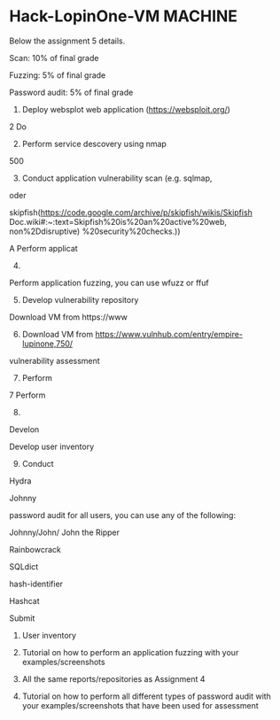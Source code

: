 # Hack-LopinOne-VM MACHINE
Below the assignment 5 details.

Scan: 10% of final grade

Fuzzing: 5% of final grade

Password audit: 5% of final grade

1. Deploy websplot web application (https://websploit.org/)

2 Do

2. Perform service descovery using nmap

500

3. Conduct application vulnerability scan (e.g. sqlmap,

oder

skipfish(https://code.google.com/archive/p/skipfish/wikis/Skipfish Doc.wiki#:~:text=Skipfish%20is%20an%20active%20web, non%2Ddisruptive) %20security%20checks.))

A Perform applicat

4.

Perform application fuzzing, you can use wfuzz or ffuf

5. Develop vulnerability repository

Download VM from https://www

6. Download VM from https://www.vulnhub.com/entry/empire-lupinone,750/

vulnerability assessment

7. Perform

7 Perform

8.

Develon

Develop user inventory

9. Conduct

Hydra

Johnny

password audit for all users, you can use any of the following:

Johnny/John/ John the Ripper

Rainbowcrack

SQLdict

hash-identifier

Hashcat

Submit

1. User inventory

2. Tutorial on how to perform an application fuzzing with your examples/screenshots

3. All the same reports/repositories as Assignment 4

4. Tutorial on how to perform all different types of password audit with your examples/screenshots that have been used for assessment
